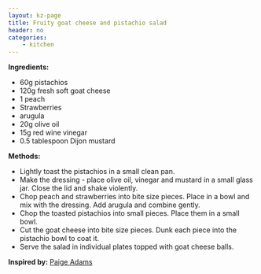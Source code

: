 ```yaml
---
layout: kz-page
title: Fruity goat cheese and pistachio salad
header: no
categories:
    - kitchen
---
```


**Ingredients:**

* 60g pistachios
* 120g fresh soft goat cheese
<nbsp></nbsp>
* 1 peach
* Strawberries
* arugula
<nbsp></nbsp>
* 20g olive oil
* 15g red wine vinegar
* 0.5 tablespoon Dijon mustard

**Methods:**

* Lightly toast the pistachios in a small clean pan.
* Make the dressing - place olive oil, vinegar and mustard in a small glass jar. Close the lid and shake violently.
* Chop peach and strawberries into bite size pieces. Place in a bowl and mix with the dressing. Add arugula and combine gently.
* Chop the toasted pistachios into small pieces. Place them in a small bowl. 
* Cut the goat cheese into bite size pieces. Dunk each piece into the pistachio bowl to coat it.
* Serve the salad in individual plates topped with goat cheese balls.

**Inspired by:** [Paige Adams](https://www.lastingredient.com/pistachio-goat-cheese-strawberry-salad/)
